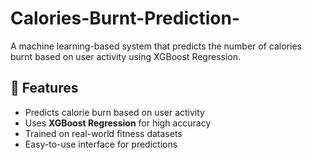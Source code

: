 # Calories-Burnt-Prediction-
A machine learning-based system that predicts the number of calories burnt based on user activity using XGBoost Regression.
## 🚀 Features  
- Predicts calorie burn based on user activity  
- Uses **XGBoost Regression** for high accuracy  
- Trained on real-world fitness datasets  
- Easy-to-use interface for predictions  
